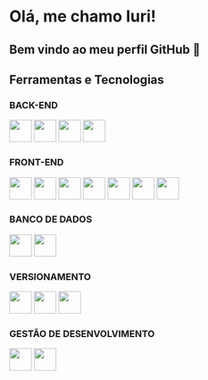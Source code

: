 # Olá, me chamo Iuri! 
## Bem vindo ao meu perfil GitHub 👋

## Ferramentas e Tecnologias

  ### BACK-END
  <div style="display:inline-block">
    <img loading="lazy" src="https://cdn.jsdelivr.net/gh/devicons/devicon/icons/java/java-original-wordmark.svg" width="40" height="40" />        
    <img loading="lazy" src="https://cdn.jsdelivr.net/gh/devicons/devicon/icons/spring/spring-original.svg" width="40" height="40" />
    <img loading="lazy" src="https://cdn.jsdelivr.net/gh/devicons/devicon/icons/gradle/gradle-plain.svg" width="40" height="40" />
    <img loading="lazy" src="https://cdn.jsdelivr.net/gh/devicons/devicon/icons/tomcat/tomcat-original.svg" width="40" height="40" /> 
  </div>

  ### FRONT-END
  <div style="display:inline-block">
    <img loading="lazy" src="https://cdn.jsdelivr.net/gh/devicons/devicon/icons/javascript/javascript-original.svg" width="40" height="40" />
    <img loading="lazy" src="https://cdn.jsdelivr.net/gh/devicons/devicon/icons/typescript/typescript-original.svg" width="40" height="40" />
    <img loading="lazy" src="https://cdn.jsdelivr.net/gh/devicons/devicon/icons/react/react-original.svg" width="40" height="40" />              
    <img loading="lazy" src="https://cdn.jsdelivr.net/gh/devicons/devicon/icons/html5/html5-original.svg" width="40" height="40" />
    <img loading="lazy" src="https://cdn.jsdelivr.net/gh/devicons/devicon/icons/css3/css3-original.svg" width="40" height="40" />
    <img loading="lazy" src="https://cdn.jsdelivr.net/gh/devicons/devicon/icons/bootstrap/bootstrap-original.svg" width="40" height="40" />
    <img loading="lazy" src="https://cdn.jsdelivr.net/gh/devicons/devicon/icons/materialui/materialui-original.svg" width="40" height="40" />         
  </div>

  ### BANCO DE DADOS
  <div style="display:inline-block">        
    <img loading="lazy" src="https://cdn.jsdelivr.net/gh/devicons/devicon/icons/postgresql/postgresql-original.svg" width="40" height="40" />
    <img loading="lazy" src="https://cdn.jsdelivr.net/gh/devicons/devicon/icons/mysql/mysql-original.svg" width="40" height="40" />
  </div>

  ### VERSIONAMENTO
  <div style="display:inline-block">
    <img loading="lazy" src="https://cdn.jsdelivr.net/gh/devicons/devicon/icons/git/git-original.svg" width="40" height="40" />
    <img loading="lazy" src="https://cdn.jsdelivr.net/gh/devicons/devicon/icons/gitlab/gitlab-original.svg" width="40" height="40" />          
    <img loading="lazy" src="https://cdn.jsdelivr.net/gh/devicons/devicon/icons/github/github-original.svg" width="40" height="40" />
  </div>

  ### GESTÃO DE DESENVOLVIMENTO
  <div style="display:inline-block">
    <img loading="lazy" src="https://cdn.jsdelivr.net/gh/devicons/devicon/icons/jira/jira-original.svg" width="40" height="40" />        
    <img loading="lazy" src="https://cdn.jsdelivr.net/gh/devicons/devicon/icons/trello/trello-plain.svg" width="40" height="40" />          
  </div>
